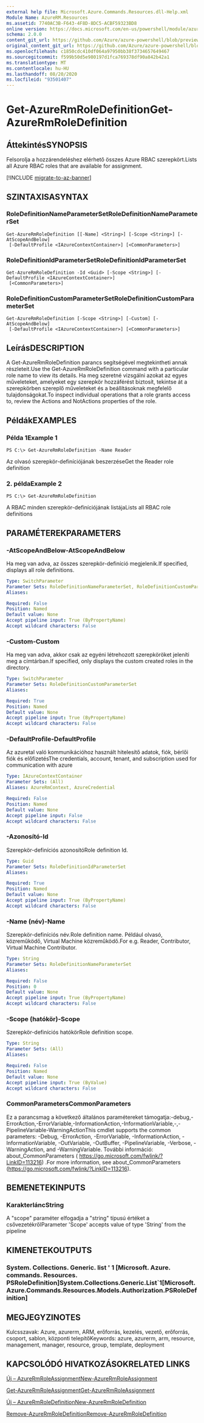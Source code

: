 ```yaml
---
external help file: Microsoft.Azure.Commands.Resources.dll-Help.xml
Module Name: AzureRM.Resources
ms.assetid: 7740AC3B-F643-4F8D-8DC5-ACBF59323BD8
online version: https://docs.microsoft.com/en-us/powershell/module/azurerm.resources/get-azurermroledefinition
schema: 2.0.0
content_git_url: https://github.com/Azure/azure-powershell/blob/preview/src/ResourceManager/Resources/Commands.Resources/help/Get-AzureRmRoleDefinition.md
original_content_git_url: https://github.com/Azure/azure-powershell/blob/preview/src/ResourceManager/Resources/Commands.Resources/help/Get-AzureRmRoleDefinition.md
ms.openlocfilehash: c1850cdc410df064a97950bb38f3734657649467
ms.sourcegitcommit: f599b50d5e980197d1fca769378df90a842b42a1
ms.translationtype: MT
ms.contentlocale: hu-HU
ms.lasthandoff: 08/20/2020
ms.locfileid: "93501407"
---
```

# <span data-ttu-id="dbe06-101">Get-AzureRmRoleDefinition</span><span class="sxs-lookup"><span data-stu-id="dbe06-101">Get-AzureRmRoleDefinition</span></span>

## <span data-ttu-id="dbe06-102">Áttekintés</span><span class="sxs-lookup"><span data-stu-id="dbe06-102">SYNOPSIS</span></span>
<span data-ttu-id="dbe06-103">Felsorolja a hozzárendeléshez elérhető összes Azure RBAC szerepkört.</span><span class="sxs-lookup"><span data-stu-id="dbe06-103">Lists all Azure RBAC roles that are available for assignment.</span></span>

[!INCLUDE [migrate-to-az-banner](../../includes/migrate-to-az-banner.md)]

## <span data-ttu-id="dbe06-104">SZINTAXISA</span><span class="sxs-lookup"><span data-stu-id="dbe06-104">SYNTAX</span></span>

### <span data-ttu-id="dbe06-105">RoleDefinitionNameParameterSet</span><span class="sxs-lookup"><span data-stu-id="dbe06-105">RoleDefinitionNameParameterSet</span></span>
```
Get-AzureRmRoleDefinition [[-Name] <String>] [-Scope <String>] [-AtScopeAndBelow]
 [-DefaultProfile <IAzureContextContainer>] [<CommonParameters>]
```

### <span data-ttu-id="dbe06-106">RoleDefinitionIdParameterSet</span><span class="sxs-lookup"><span data-stu-id="dbe06-106">RoleDefinitionIdParameterSet</span></span>
```
Get-AzureRmRoleDefinition -Id <Guid> [-Scope <String>] [-DefaultProfile <IAzureContextContainer>]
 [<CommonParameters>]
```

### <span data-ttu-id="dbe06-107">RoleDefinitionCustomParameterSet</span><span class="sxs-lookup"><span data-stu-id="dbe06-107">RoleDefinitionCustomParameterSet</span></span>
```
Get-AzureRmRoleDefinition [-Scope <String>] [-Custom] [-AtScopeAndBelow]
 [-DefaultProfile <IAzureContextContainer>] [<CommonParameters>]
```

## <span data-ttu-id="dbe06-108">Leírás</span><span class="sxs-lookup"><span data-stu-id="dbe06-108">DESCRIPTION</span></span>
<span data-ttu-id="dbe06-109">A Get-AzureRmRoleDefinition parancs segítségével megtekintheti annak részleteit.</span><span class="sxs-lookup"><span data-stu-id="dbe06-109">Use the Get-AzureRmRoleDefinition command with a particular role name to view its details.</span></span>
<span data-ttu-id="dbe06-110">Ha meg szeretné vizsgálni azokat az egyes műveleteket, amelyeket egy szerepkör hozzáférést biztosít, tekintse át a szerepkörben szereplő műveleteket és a beállításoknak megfelelő tulajdonságokat.</span><span class="sxs-lookup"><span data-stu-id="dbe06-110">To inspect individual operations that a role grants access to, review the Actions and NotActions properties of the role.</span></span>

## <span data-ttu-id="dbe06-111">Példák</span><span class="sxs-lookup"><span data-stu-id="dbe06-111">EXAMPLES</span></span>

### <span data-ttu-id="dbe06-112">Példa 1</span><span class="sxs-lookup"><span data-stu-id="dbe06-112">Example 1</span></span>
```
PS C:\> Get-AzureRmRoleDefinition -Name Reader
```

<span data-ttu-id="dbe06-113">Az olvasó szerepkör-definíciójának beszerzése</span><span class="sxs-lookup"><span data-stu-id="dbe06-113">Get the Reader role definition</span></span>

### <span data-ttu-id="dbe06-114">2. példa</span><span class="sxs-lookup"><span data-stu-id="dbe06-114">Example 2</span></span>
```
PS C:\> Get-AzureRmRoleDefinition
```

<span data-ttu-id="dbe06-115">A RBAC minden szerepkör-definíciójának listája</span><span class="sxs-lookup"><span data-stu-id="dbe06-115">Lists all RBAC role definitions</span></span>

## <span data-ttu-id="dbe06-116">PARAMÉTEREK</span><span class="sxs-lookup"><span data-stu-id="dbe06-116">PARAMETERS</span></span>

### <span data-ttu-id="dbe06-117">-AtScopeAndBelow</span><span class="sxs-lookup"><span data-stu-id="dbe06-117">-AtScopeAndBelow</span></span>
<span data-ttu-id="dbe06-118">Ha meg van adva, az összes szerepkör-definíció megjelenik.</span><span class="sxs-lookup"><span data-stu-id="dbe06-118">If specified, displays all role definitions.</span></span>

```yaml
Type: SwitchParameter
Parameter Sets: RoleDefinitionNameParameterSet, RoleDefinitionCustomParameterSet
Aliases:

Required: False
Position: Named
Default value: None
Accept pipeline input: True (ByPropertyName)
Accept wildcard characters: False
```

### <span data-ttu-id="dbe06-119">-Custom</span><span class="sxs-lookup"><span data-stu-id="dbe06-119">-Custom</span></span>
<span data-ttu-id="dbe06-120">Ha meg van adva, akkor csak az egyéni létrehozott szerepköröket jeleníti meg a címtárban.</span><span class="sxs-lookup"><span data-stu-id="dbe06-120">If specified, only displays the custom created roles in the directory.</span></span>

```yaml
Type: SwitchParameter
Parameter Sets: RoleDefinitionCustomParameterSet
Aliases:

Required: True
Position: Named
Default value: None
Accept pipeline input: True (ByPropertyName)
Accept wildcard characters: False
```

### <span data-ttu-id="dbe06-121">-DefaultProfile</span><span class="sxs-lookup"><span data-stu-id="dbe06-121">-DefaultProfile</span></span>
<span data-ttu-id="dbe06-122">Az azuretal való kommunikációhoz használt hitelesítő adatok, fiók, bérlői fiók és előfizetés</span><span class="sxs-lookup"><span data-stu-id="dbe06-122">The credentials, account, tenant, and subscription used for communication with azure</span></span>

```yaml
Type: IAzureContextContainer
Parameter Sets: (All)
Aliases: AzureRmContext, AzureCredential

Required: False
Position: Named
Default value: None
Accept pipeline input: False
Accept wildcard characters: False
```

### <span data-ttu-id="dbe06-123">-Azonosító</span><span class="sxs-lookup"><span data-stu-id="dbe06-123">-Id</span></span>
<span data-ttu-id="dbe06-124">Szerepkör-definíciós azonosító</span><span class="sxs-lookup"><span data-stu-id="dbe06-124">Role definition Id.</span></span>

```yaml
Type: Guid
Parameter Sets: RoleDefinitionIdParameterSet
Aliases:

Required: True
Position: Named
Default value: None
Accept pipeline input: True (ByPropertyName)
Accept wildcard characters: False
```

### <span data-ttu-id="dbe06-125">-Name (név)</span><span class="sxs-lookup"><span data-stu-id="dbe06-125">-Name</span></span>
<span data-ttu-id="dbe06-126">Szerepkör-definíciós név.</span><span class="sxs-lookup"><span data-stu-id="dbe06-126">Role definition name.</span></span>
<span data-ttu-id="dbe06-127">Például olvasó, közreműködő, Virtual Machine közreműködő.</span><span class="sxs-lookup"><span data-stu-id="dbe06-127">For e.g. Reader, Contributor, Virtual Machine Contributor.</span></span>

```yaml
Type: String
Parameter Sets: RoleDefinitionNameParameterSet
Aliases:

Required: False
Position: 0
Default value: None
Accept pipeline input: True (ByPropertyName)
Accept wildcard characters: False
```

### <span data-ttu-id="dbe06-128">-Scope (hatókör)</span><span class="sxs-lookup"><span data-stu-id="dbe06-128">-Scope</span></span>
<span data-ttu-id="dbe06-129">Szerepkör-definíciós hatókör</span><span class="sxs-lookup"><span data-stu-id="dbe06-129">Role definition scope.</span></span>

```yaml
Type: String
Parameter Sets: (All)
Aliases:

Required: False
Position: Named
Default value: None
Accept pipeline input: True (ByValue)
Accept wildcard characters: False
```

### <span data-ttu-id="dbe06-130">CommonParameters</span><span class="sxs-lookup"><span data-stu-id="dbe06-130">CommonParameters</span></span>
<span data-ttu-id="dbe06-131">Ez a parancsmag a következő általános paramétereket támogatja:-debug,-ErrorAction,-ErrorVariable,-InformationAction,-InformationVariable,-,-PipelineVariable-WarningAction</span><span class="sxs-lookup"><span data-stu-id="dbe06-131">This cmdlet supports the common parameters: -Debug, -ErrorAction, -ErrorVariable, -InformationAction, -InformationVariable, -OutVariable, -OutBuffer, -PipelineVariable, -Verbose, -WarningAction, and -WarningVariable.</span></span> <span data-ttu-id="dbe06-132">További információ: about_CommonParameters ( https://go.microsoft.com/fwlink/?LinkID=113216) .</span><span class="sxs-lookup"><span data-stu-id="dbe06-132">For more information, see about_CommonParameters (https://go.microsoft.com/fwlink/?LinkID=113216).</span></span>

## <span data-ttu-id="dbe06-133">BEMENETEK</span><span class="sxs-lookup"><span data-stu-id="dbe06-133">INPUTS</span></span>

### <span data-ttu-id="dbe06-134">Karakterlánc</span><span class="sxs-lookup"><span data-stu-id="dbe06-134">String</span></span>
<span data-ttu-id="dbe06-135">A "scope" paraméter elfogadja a "string" típusú értéket a csővezetékről</span><span class="sxs-lookup"><span data-stu-id="dbe06-135">Parameter 'Scope' accepts value of type 'String' from the pipeline</span></span>

## <span data-ttu-id="dbe06-136">KIMENETEK</span><span class="sxs-lookup"><span data-stu-id="dbe06-136">OUTPUTS</span></span>

### <span data-ttu-id="dbe06-137">System. Collections. Generic. list ' 1 [Microsoft. Azure. commands. Resources. PSRoleDefinition]</span><span class="sxs-lookup"><span data-stu-id="dbe06-137">System.Collections.Generic.List\`1[Microsoft.Azure.Commands.Resources.Models.Authorization.PSRoleDefinition]</span></span>

## <span data-ttu-id="dbe06-138">MEGJEGYZI</span><span class="sxs-lookup"><span data-stu-id="dbe06-138">NOTES</span></span>
<span data-ttu-id="dbe06-139">Kulcsszavak: Azure, azurerm, ARM, erőforrás, kezelés, vezető, erőforrás, csoport, sablon, központi telepítő</span><span class="sxs-lookup"><span data-stu-id="dbe06-139">Keywords: azure, azurerm, arm, resource, management, manager, resource, group, template, deployment</span></span>

## <span data-ttu-id="dbe06-140">KAPCSOLÓDÓ HIVATKOZÁSOK</span><span class="sxs-lookup"><span data-stu-id="dbe06-140">RELATED LINKS</span></span>

[<span data-ttu-id="dbe06-141">Új – AzureRmRoleAssignment</span><span class="sxs-lookup"><span data-stu-id="dbe06-141">New-AzureRmRoleAssignment</span></span>](./New-AzureRmRoleAssignment.md)

[<span data-ttu-id="dbe06-142">Get-AzureRmRoleAssignment</span><span class="sxs-lookup"><span data-stu-id="dbe06-142">Get-AzureRmRoleAssignment</span></span>](./Get-AzureRmRoleAssignment.md)

[<span data-ttu-id="dbe06-143">Új – AzureRmRoleDefinition</span><span class="sxs-lookup"><span data-stu-id="dbe06-143">New-AzureRmRoleDefinition</span></span>](./New-AzureRmRoleDefinition.md)

[<span data-ttu-id="dbe06-144">Remove-AzureRmRoleDefinition</span><span class="sxs-lookup"><span data-stu-id="dbe06-144">Remove-AzureRmRoleDefinition</span></span>](./Remove-AzureRmRoleDefinition.md)

